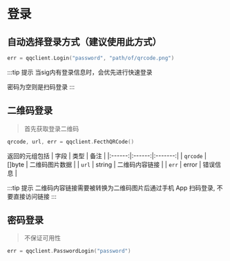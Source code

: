 # 登录

## 自动选择登录方式（建议使用此方式）

```go
err = qqclient.Login("password", "path/of/qrcode.png")
```

:::tip 提示
当sig内有登录信息时，会优先进行快速登录

密码为空则是扫码登录
:::

## 二维码登录

> 首先获取登录二维码

```go
qrcode, url, err = qqclient.FecthQRCode()
```

返回的元组包括
| 字段 | 类型 | 备注 |
|:------:|:------:|:-------:|
| `qrcode` | []byte | 二维码图片数据 |
| `url`    | string | 二维码内容链接 |
| `err`    | error | 错误信息 |

:::tip 提示
二维码内容链接需要被转换为二维码图片后通过手机 App 扫码登录, 不要直接访问链接
:::

## 密码登录

> 不保证可用性

```go
err = qqclient.PasswordLogin("password")
```

